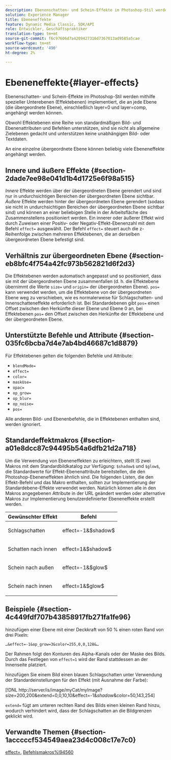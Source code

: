 ```yaml
---
description: Ebenenschatten- und Schein-Effekte im Photoshop-Stil werden mithilfe spezieller Unterebenen (Effektebenen) implementiert, die an jede Ebene (die übergeordnete Ebene), einschließlich layer=0 und layer=comp, angehängt werden können.
solution: Experience Manager
title: Ebeneneffekte
feature: Dynamic Media Classic, SDK/API
role: Entwickler, Geschäftspraktiker
translation-type: tm+mt
source-git-commit: f6c97606d7a4209427316d7367013ad9585a5cae
workflow-type: tm+mt
source-wordcount: '490'
ht-degree: 2%

---
```



# Ebeneneffekte{#layer-effects}

Ebenenschatten- und Schein-Effekte im Photoshop-Stil werden mithilfe spezieller Unterebenen (Effektebenen) implementiert, die an jede Ebene (die übergeordnete Ebene), einschließlich layer=0 und layer=comp, angehängt werden können.

Obwohl Effektebenen eine Reihe von standardmäßigen Bild- und Ebenenattributen und Befehlen unterstützen, sind sie nicht als allgemeine Zielebenen gedacht und unterstützen keine unabhängigen Bild- oder Textdaten.

An eine einzelne übergeordnete Ebene können beliebig viele Ebeneneffekte angehängt werden.

## Innere und äußere Effekte {#section-2dade7ee98e041d1b4d1725e6f98a515}

*Innere* Effekte werden über der übergeordneten Ebene gerendert und sind nur in undurchsichtigen Bereichen der übergeordneten Ebene sichtbar. *Äußere* Effekte werden hinter der übergeordneten Ebene gerendert (sodass sie nicht in undurchsichtigen Bereichen der übergeordneten Ebene sichtbar sind) und können an einer beliebigen Stelle in der Arbeitsfläche des Zusammenstellens positioniert werden. Ein innerer oder äußerer Effekt wird durch Zuweisen einer Positiv- oder Negativ-Effekt-Ebenenzahl mit dem Befehl `effect=` ausgewählt. Der Befehl `effect=` steuert auch die z-Reihenfolge zwischen mehreren Effektebenen, die an derselben übergeordneten Ebene befestigt sind.

## Verhältnis zur übergeordneten Ebene {#section-eb8bfc4f754a42fc973b562821d6f2d3}

Die Effektebenen werden automatisch angepasst und so positioniert, dass sie mit der übergeordneten Ebene zusammenfallen (d. h. die Effektebene übernimmt die Werte `size=` und `origin=` der übergeordneten Ebene). `pos=` kann verwendet werden, um die Effektebene von der übergeordneten Ebene weg zu verschieben, wie es normalerweise für Schlagschatten- und Innenschatteneffekte erforderlich ist. Bei Standardebenen gibt `pos=` einen Offset zwischen den Herkünfte dieser Ebene und Ebene 0 an, bei Effektebenen `pos=` den Offset zwischen den Herkünfte der Effektebene und der übergeordneten Ebene.

## Unterstützte Befehle und Attribute {#section-035fc6bcba7d4e7ab4bd46687c1d8879}

Für Effektebenen gelten die folgenden Befehle und Attribute:

* `blendMode=`
* `effect=`
* `color=`
* `maskUse=`
* `opac=`
* `op_grow=`
* `op_blur=`
* `op_noise=`
* `pos=`

Alle anderen Bild- und Ebenenbefehle, die in Effektebenen enthalten sind, werden ignoriert.

## Standardeffektmakros {#section-a01e8dcc87c94495b54a6dfb21d2a718}

Um die Verwendung von Ebeneneffekten zu erleichtern, stellt IS zwei Makros mit dem Standardbildkatalog zur Verfügung: `$shadow$` und `$glow$`, die Standardwerte für Effekt-Ebenenattribute bereitstellen, die den Photoshop-Ebeneneffekten ähnlich sind. Die folgenden Listen, die den Effekt-Befehl und das Makro enthalten, sollten zur Implementierung der Standardebene-Effekte verwendet werden. Natürlich können alle in den Makros angegebenen Attribute in der URL geändert werden oder alternative Makros zur Implementierung benutzerdefinierter Ebeneneffekte erstellt werden.

<table id="table_8089C41AD1F24223A58C7DD8F4DDF73C"> 
 <thead> 
  <tr> 
   <th class="entry"> <b> Gewünschter Effekt</b> </th> 
   <th class="entry"> <b> Befehl</b> </th> 
  </tr> 
 </thead>
 <tbody> 
  <tr> 
   <td> <p> Schlagschatten </p> </td> 
   <td> <p> <span class="codeph"> effect=-1&amp;$shadow$</span> </p> </td> 
  </tr> 
  <tr> 
   <td> <p> Schatten nach innen </p> </td> 
   <td> <p> <span class="codeph"> effect=1&amp;$shadow$</span> </p> </td> 
  </tr> 
  <tr> 
   <td> <p> Schein nach außen </p> </td> 
   <td> <p> <span class="codeph"> effect=-1&amp;$glow$</span> </p> </td> 
  </tr> 
  <tr> 
   <td> <p> Schein nach innen </p> </td> 
   <td> <p> <span class="codeph"> effect=1&amp;$glow$</span> </p> </td> 
  </tr> 
 </tbody> 
</table>

## Beispiele {#section-4c449fdf707b43858917fb271fa1fe96}

hinzufügen einer Ebene mit einer Deckkraft von 50 % einen roten Rand von drei Pixeln:

`…&effect=-1&op_grow=3&color=255,0,0,128&…`

Der Rahmen folgt den Konturen des Alpha-Kanals oder der Maske des Bilds. Durch das Festlegen von `effect=1` wird der Rand stattdessen an der Innenseite platziert.

hinzufügen Sie einem Bild einen blauen Schlagschatten unter Verwendung der Standardeinstellungen für den Effekt (mit Ausnahme der Farbe):

[!DNL http://server/is/image/myCat/myImage?size=200,200&extend=0,0,10,10&effect=-1&$shadow$&color=50,143,254]

`extend=` fügt am unteren rechten Rand des Bilds einen kleinen Rand hinzu, wodurch verhindert wird, dass der Schlagschatten an die Bildgrenzen geklickt wird.

## Verwandte Themen {#section-1acccccf534549aea23d4c008c17e7c0}

[effect=](../../../../../is-api/http-ref/image-serving-api-ref/c-http-protocol-reference/c-command-reference/r-effect.md#reference-b1296c4afed047fb921bbc1e33752135),  [Befehlsmakros%l94560](../../../../../is-api/http-ref/image-serving-api-ref/c-http-protocol-reference/c-syntax-and-features/r-is-http-command-macros.md#reference-ea2a9571c65a46da83eca27d0013cbf9)
